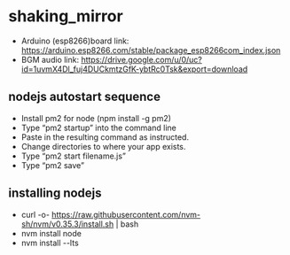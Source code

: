 # shaking_mirror
- Arduino (esp8266)board link: https://arduino.esp8266.com/stable/package_esp8266com_index.json
- BGM audio link: https://drive.google.com/u/0/uc?id=1uvmX4Dl_fuj4DUCkmtzGfK-ybtRc0Tsk&export=download

## nodejs autostart sequence
- Install pm2 for node (npm install -g pm2)
- Type “pm2 startup” into the command line
- Paste in the resulting command as instructed.
- Change directories to where your app exists.
- Type “pm2 start filename.js”
- Type “pm2 save”

## installing nodejs
- curl -o- https://raw.githubusercontent.com/nvm-sh/nvm/v0.35.3/install.sh | bash
- nvm install node
- nvm install --lts
